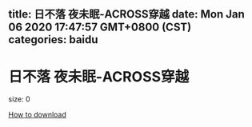 
title: 日不落 夜未眠-ACROSS穿越
date: Mon Jan 06 2020 17:47:57 GMT+0800 (CST)    
categories: baidu
---

# 日不落 夜未眠-ACROSS穿越
size: 0
 
 

[How to download](https://bpcam.bemobtrk.com/go/2ceec3aa-1ca2-46d6-b9ff-aaa5c184517c?jno=2610)